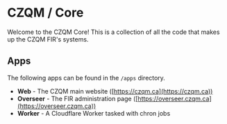 # CZQM / Core

Welcome to the CZQM Core! This is a collection of all the code that makes up the CZQM FIR's systems.

## Apps

The following apps can be found in the `/apps` directory.

- **Web** - The CZQM main website ([https://czqm.ca](https://czqm.ca))
- **Overseer** - The FIR administration page ([https://overseer.czqm.ca](https://overseer.czqm.ca))
- **Worker** - A Cloudflare Worker tasked with chron jobs
